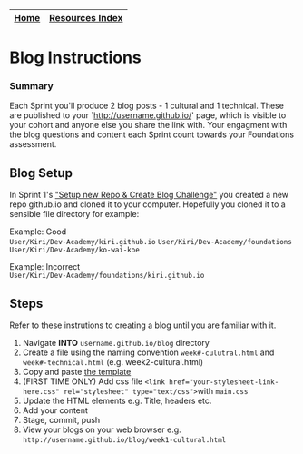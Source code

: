 [Home](../README.md) | [Resources Index](README.md) |
------------|----------|

# Blog Instructions 

### Summary 
Each Sprint you'll produce 2 blog posts - 1 cultural and 1 technical. 
These are published to your `http://username.github.io/' page, which is visible to your cohort and anyone else you share the link with. Your engagment with the blog questions and content each Sprint count towards your Foundations assessment.  

## Blog Setup 
In Sprint 1's ["Setup new Repo & Create Blog Challenge"](../sprint-1/git-new-repo-github-pages-blog.md) you created a new repo github.io and cloned it to your computer. Hopefully you cloned it to a sensible file directory for example:

Example: Good   
`User/Kiri/Dev-Academy/kiri.github.io` 
`User/Kiri/Dev-Academy/foundations`    
`User/Kiri/Dev-Academy/ko-wai-koe`  

Example: Incorrect   
`User/Kiri/Dev-Academy/foundations/kiri.github.io` 

## Steps 
Refer to these instrutions to creating a blog until you are familiar with it. 

1. Navigate __INTO__ `username.github.io/blog` directory
2. Create a file using the naming convention `week#-culutral.html` and `week#-technical.html` (e.g. week2-cultural.html)
3. Copy and paste [the template](html-template.html)
4. (FIRST TIME ONLY) Add css file `<link href="your-stylesheet-link-here.css" rel="stylesheet" type="text/css">`with `main.css`
5. Update the HTML elements e.g. Title, headers etc.   
6. Add your content 
7. Stage, commit, push 
8. View your blogs on your web browser e.g. `http://username.github.io/blog/week1-cultural.html`

